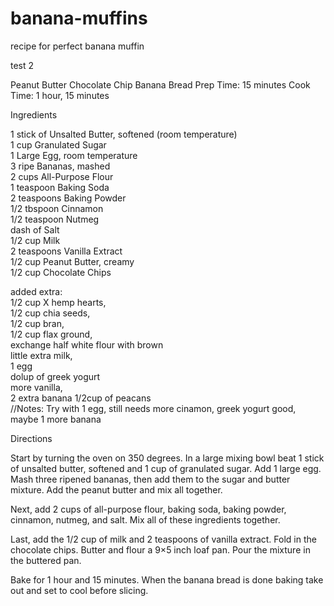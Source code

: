 # banana-muffins
recipe for perfect banana muffin

test 2

Peanut Butter Chocolate Chip Banana Bread
Prep Time: 15 minutes
Cook Time: 1 hour, 15 minutes<br>


Ingredients<br>

1 stick of Unsalted Butter, softened (room temperature)<br>
1 cup Granulated Sugar<br>
1 Large Egg, room temperature<br>
3 ripe Bananas, mashed<br>
2 cups All-Purpose Flour<br>
1 teaspoon Baking Soda<br>
2 teaspoons Baking Powder<br>
1/2 tbspoon Cinnamon<br>
1/2 teaspoon Nutmeg<br>
dash of Salt<br>
1/2 cup Milk<br>
2 teaspoons Vanilla Extract<br>
1/2 cup Peanut Butter, creamy<br>
1/2 cup Chocolate Chips<br>

added extra:<br>
1/2 cup X hemp hearts, <br>
1/2 cup chia seeds,<br>
1/2 cup bran,<br>
1/2 cup flax ground,<br>
exchange half white flour with brown<br>
little extra milk,<br>
1 egg<br>
dolup of greek yogurt<br>
more vanilla, <br>
2 extra banana
1/2cup of peacans
<br>
//Notes: Try with 1 egg, still needs more cinamon, greek yogurt good, maybe 1 more banana

Directions

Start by turning the oven on 350 degrees. In a large mixing bowl beat 1 stick of unsalted butter, softened and 1 cup of granulated sugar. Add 1 large egg. Mash three ripened bananas, then add them to the sugar and butter mixture. Add the peanut butter and mix all together.

Next, add 2 cups of all-purpose flour, baking soda, baking powder, cinnamon, nutmeg, and salt. Mix all of these ingredients together.

Last, add the 1/2 cup of milk and 2 teaspoons of vanilla extract. Fold in the chocolate chips.
Butter and flour a 9×5 inch loaf pan. Pour the mixture in the buttered pan.

Bake for 1 hour and 15 minutes. When the banana bread is done baking take out and set to cool before slicing.
